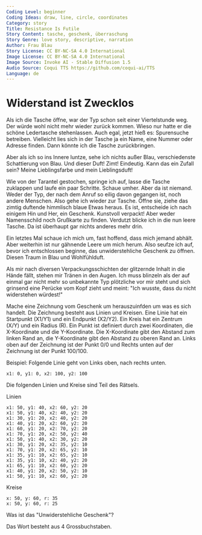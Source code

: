 ```yaml
---
Coding Level: beginner
Coding Ideas: draw, line, circle, coordinates
Category: story
Title: Resistance Is Futile
Story Content: tasche, geschenk, überraschung
Story Genre: love story, descriptive, narration
Author: Frau Blau
Story License: CC BY-NC-SA 4.0 International
Image License: CC BY-NC-SA 4.0 International
Image Source: Invoke AI - Stable Diffusion 1.5
Audio Source: Coqui TTS https://github.com/coqui-ai/TTS
Language: de
---
```


# Widerstand ist Zwecklos

Als ich die Tasche öffne, war der Typ schon seit einer Viertelstunde weg. Der
würde wohl nicht mehr wieder zurück kommen. Wieso nur hatte er die schöne
Ledertasche stehenlassen. Auch egal, jetzt hieß es: Spurensuche betreiben.
Vielleicht lies sich in der Tasche ja ein Name, eine Nummer oder Adresse finden.
Dann könnte ich die Tasche zurückbringen.

Aber als ich so ins Innere luntze, sehe ich nichts außer Blau, verschiedenste
Schattierung von Blau. Und dieser Duft! Zimt! Eindeutig. Kann das ein Zufall
sein? Meine Lieblingsfarbe und mein Lieblingsduft!

Wie von der Tarantel gestochen, springe ich auf, lasse die Tasche zuklappen und
laufe ein paar Schritte. Schaue umher. Aber da ist niemand. Weder der Typ, der
nach dem Anruf so eilig davon gegangen ist, noch andere Menschen. Also gehe ich
wieder zur Tasche. Öffne sie, ziehe das zimtig duftende himmlisch blaue Etwas
heraus. Es ist, entscheide ich nach einigem Hin und Her, ein Geschenk. Kunstvoll
verpackt! Aber weder Namensschild noch Grußkarte zu finden. Verdutzt blicke ich
in die nun leere Tasche. Da ist überhaupt gar nichts anderes mehr drin.

Ein letztes Mal schaue ich mich um, fast hoffend, dass mich jemand abhält. Aber
weiterhin ist nur gähnende Leere um mich herum. Also seufze ich auf, bevor ich
entschlossen beginne, das unwiderstehliche Geschenk zu öffnen. Diesen Traum in
Blau und Wohlfühlduft.

Als mir nach diversen Verpackungsschichten der glitzernde Inhalt in die Hände
fällt, stehen mir Tränen in den Augen. Ich muss blinzeln als der auf einmal gar
nicht mehr so unbekannte Typ plötzliche vor mir steht und sich grinsend eine
Perücke vom Kopf zieht und meint: "Ich wusste, dass du nicht widerstehen
würdest!"

Mache eine Zeichnung vom Geschenk um herauszuinfden um was es sich handelt. Die
Zeichnung besteht aus Linien und Kreisen. Eine Linie hat ein Startpunkt (X1/Y1)
und ein Endpunkt (X2/Y2). Ein Kreis hat ein Zentrum (X/Y) und ein Radius (R).
Ein Punkt ist definiert durch zwei Koordinaten, die X-Koordinate und die
Y-Koordinate. Die X-Koordinate gibt den Abstand zum linken Rand an, die
Y-Koordinate gibt den Abstand zu oberen Rand an. Links oben auf der Zeichnung
ist der Punkt 0/0 und Rechts unten auf der Zeichnung ist der Punkt 100/100.

Beispiel: Folgende Linie geht von Links oben, nach rechts unten.

```
x1: 0, y1: 0, x2: 100, y2: 100
```

Die folgenden Linien und Kreise sind Teil des Rätsels.

Linien

```
x1: 50, y1: 40, x2: 60, y2: 20
x1: 50, y1: 40, x2: 40, y2: 20
x1: 30, y1: 20, x2: 40, y2: 20
x1: 40, y1: 20, x2: 60, y2: 20
x1: 60, y1: 20, x2: 70, y2: 20
x1: 70, y1: 20, x2: 50, y2: 40
x1: 50, y1: 40, x2: 30, y2: 20
x1: 30, y1: 20, x2: 35, y2: 10
x1: 70, y1: 20, x2: 65, y2: 10
x1: 35, y1: 10, x2: 65, y2: 10
x1: 35, y1: 10, x2: 40, y2: 20
x1: 65, y1: 10, x2: 60, y2: 20
x1: 40, y1: 20, x2: 50, y2: 10
x1: 50, y1: 10, x2: 60, y2: 20
```

Kreise

```
x: 50, y: 60, r: 35
x: 50, y: 60, r: 25
```

Was ist das "Unwiderstehliche Geschenk"?

Das Wort besteht aus 4 Grossbuchstaben.

<div data-solution="RING"></div>
